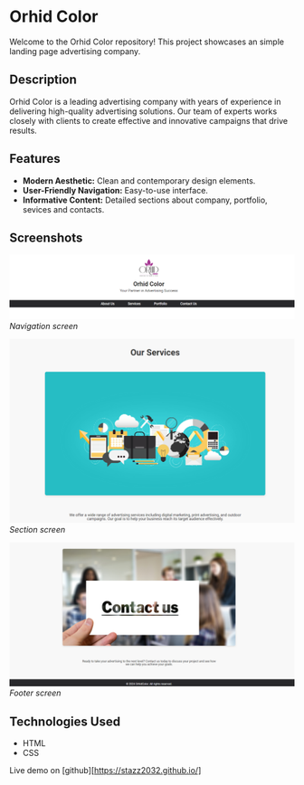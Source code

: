 

# Orhid Color

Welcome to the Orhid Color repository! This project showcases an simple landing page advertising company.

## Description

Orhid Color is a leading advertising company with years of experience in delivering high-quality advertising solutions. Our team of experts works closely with clients to create effective and innovative campaigns that drive results.

## Features
- **Modern Aesthetic:** Clean and contemporary design elements.
- **User-Friendly Navigation:** Easy-to-use interface.
- **Informative Content:** Detailed sections about company, portfolio, sevices and contacts. 

## Screenshots

![Screenshot 1](screeshots/1.png)
*Navigation screen*

![Screenshot 2](screeshots/2.png)
*Section screen*

![Screenshot 3](screeshots/3.png)
*Footer screen*

## Technologies Used

- HTML
- CSS

Live demo on [github][https://stazz2032.github.io/]
